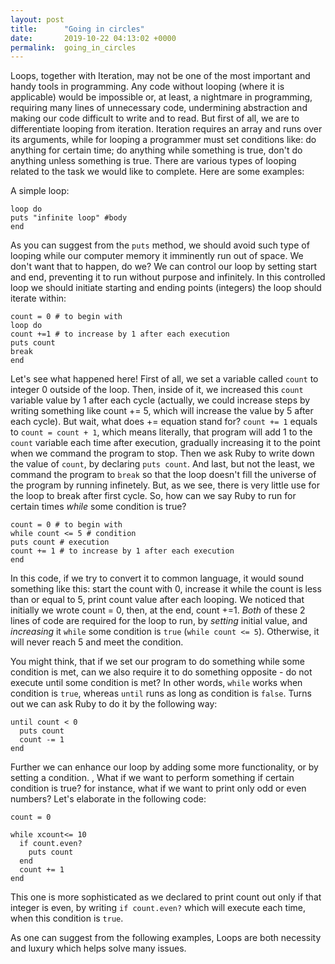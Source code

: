 ```yaml
---
layout: post
title:      "Going in circles"
date:       2019-10-22 04:13:02 +0000
permalink:  going_in_circles
---
```


Loops, together with Iteration, may not be one of the most important and handy tools in programming. Any code without looping (where it is applicable) would be impossible or, at least, a nightmare in programming, requiring many lines of unnecessary code, undermining abstraction and making our code difficult to write and to read.  But first of all, we are to differentiate looping from iteration. Iteration requires an array and runs over its arguments, while for looping a programmer must set conditions like: do anything for certain time; do anything while something is true, don't do anything unless something is true. There are various types of looping related to the task we would like to complete. Here are some examples:

A simple loop:

```
loop do
puts "infinite loop" #body
end
```

As you can suggest from the `puts` method, we should avoid such type of looping while our computer memory it imminently run out of space. We don't want that to happen, do we? We can control our loop by setting start and end, preventing it to run without purpose and infinitely. In this controlled loop we should initiate starting and ending points (integers) the loop should iterate within:

```
count = 0 # to begin with
loop do
count +=1 # to increase by 1 after each execution
puts count
break
end
```

Let's see what happened here! First of all, we set a variable called `count` to integer 0 outside of the loop. Then, inside of it, we increased this `count` variable value by 1 after each cycle (actually, we could increase steps by writing something like count += 5, which will increase the value by 5 after each cycle). But wait, what does += equation stand for? `count += 1` equals to `count = count + 1`, which means literally, that program will add 1 to the `count` variable each time after execution, gradually increasing it to the point when we command the program to stop. Then we ask Ruby to write down the value of `count`, by declaring  `puts count`. And last, but not the least, we command the program to `break` so that the loop doesn't fill the universe of the program by running infinetely. But, as we see, there is very little use for the loop to break after first cycle. So, how can we say Ruby to run for certain times *while* some condition is true?

```
count = 0 # to begin with
while count <= 5 # condition
puts count # execution
count += 1 # to increase by 1 after each execution
end
```

In this code, if we try to convert it to common language, it would sound something like this: start the count with 0, increase it while the count is less than or equal to 5, print count value after each looping.
 We noticed that initially we wrote count = 0, then, at the end, count +=1. *Both* of these 2 lines of code are required for the loop to run,  by *setting* initial value, and *increasing* it `while` some condition is `true` (`while count <= 5`). Otherwise, it will never reach 5 and meet the condition.

You might think, that if we set our program to do something while some condition is met, can we also require it to do something opposite - do not execute until some condition is met? In other words, `while` works when condition is `true`, whereas `until` runs as long as condition is `false`. Turns out we can ask Ruby to do it by the following way:

```
until count < 0
  puts count
  count -= 1
end
```

Further we can enhance our loop by adding some more functionality, or by setting a condition. , What if we want to perform something if certain condition is true? for instance, what if we want to print only odd or even numbers? Let's elaborate in the following code: 

```
count = 0

while xcount<= 10
  if count.even?	
    puts count
  end
  count += 1
end
```

This one is more sophisticated as we declared to print count out only if that integer is even, by writing `if count.even?` which will execute each time, when this condition is `true`.

As one can suggest from the following examples, Loops are both necessity and luxury which helps solve many issues.


